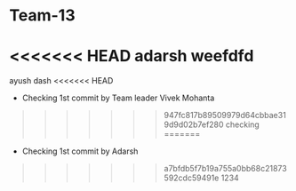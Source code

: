 # Team-13
<<<<<<< HEAD
adarsh
weefdfd
=======
ayush dash
<<<<<<< HEAD
 - Checking 1st commit by Team leader Vivek Mohanta
>>>>>>> 947fc817b89509979d64cbbae319d9d02b7ef280
checking 
=======
 - Checking 1st commit by Adarsh
>>>>>>> a7bfdb5f7b19a755a0bb68c21873592cdc59491e
1234